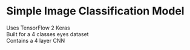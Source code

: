 # Simple Image Classification Model
Uses TensorFlow 2 Keras\
Built for a 4 classes eyes dataset\
Contains a 4 layer CNN
